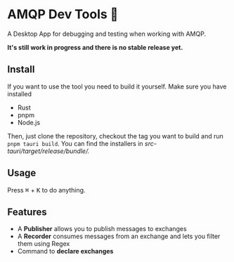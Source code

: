 # AMQP Dev Tools 🐰

A Desktop App for debugging and testing when working with AMQP.

**It's still work in progress and there is no stable release yet.**

## Install

If you want to use the tool you need to build it yourself. Make sure you have installed

* Rust
* pnpm
* Node.js

Then, just clone the repository, checkout the tag you want to build and run `pnpm tauri build`. You can find the installers in *src-tauri/target/release/bundle/.*

## Usage

Press <kbd>⌘</kbd> + <kbd>K</kbd> to do anything.

## Features

* A **Publisher** allows you to publish messages to exchanges
* A **Recorder** consumes messages from an exchange and lets you filter them using Regex
* Command to **declare exchanges**
